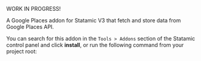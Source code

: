 WORK IN PROGRESS!

A Google Places addon for Statamic V3 that fetch and store data from Google Places API.


You can search for this addon in the `Tools > Addons` section of the Statamic control panel and click **install**, or run the following command from your project root:
